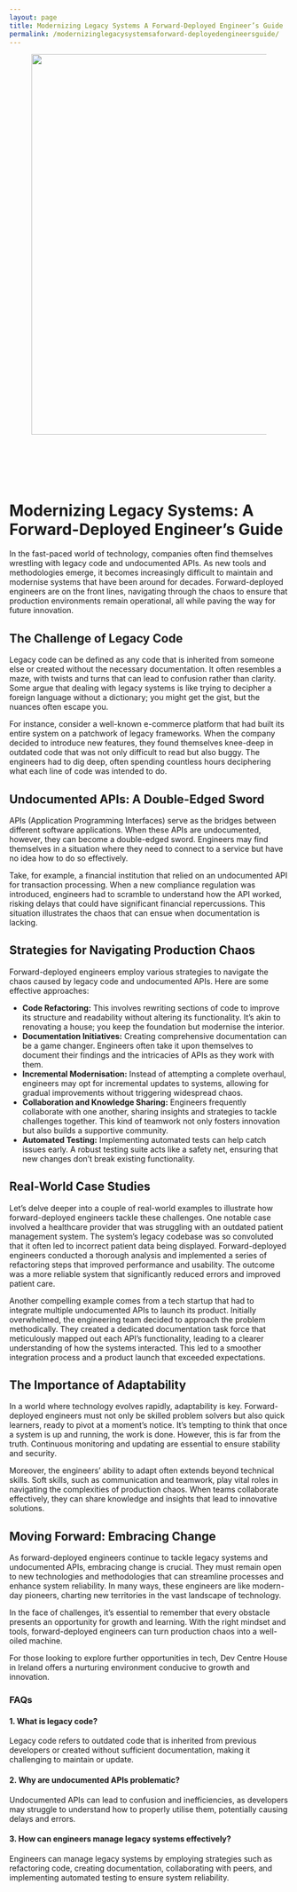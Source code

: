 ```yaml
---
layout: page
title: Modernizing Legacy Systems A Forward-Deployed Engineer’s Guide
permalink: /modernizinglegacysystemsaforward-deployedengineersguide/
---
```



<div class="wp-block-columns alignwide is-layout-flex wp-container-core-columns-is-layout-8ba3830c wp-block-columns-is-layout-flex" style="margin-top:0;margin-bottom:0;padding-right:0;padding-left:0">
<div class="wp-block-column is-layout-flow wp-block-column-is-layout-flow" style="flex-basis:70%">
<div class="wp-block-group has-global-padding is-layout-constrained wp-block-group-is-layout-constrained"><figure class="alignwide wp-block-post-featured-image" style="padding-bottom:2vh;"><img alt="" class="attachment-post-thumbnail size-post-thumbnail wp-post-image" decoding="async" fetchpriority="high" height="686" sizes="(max-width: 1200px) 100vw, 1200px" src="https://www.devcentrehouse.eu/blogs/wp-content/uploads/2025/08/featured-1754396463208.jpg" srcset="https://www.devcentrehouse.eu/blogs/wp-content/uploads/2025/08/featured-1754396463208.jpg 1200w, https://www.devcentrehouse.eu/blogs/wp-content/uploads/2025/08/featured-1754396463208-300x172.jpg 300w, https://www.devcentrehouse.eu/blogs/wp-content/uploads/2025/08/featured-1754396463208-1024x585.jpg 1024w, https://www.devcentrehouse.eu/blogs/wp-content/uploads/2025/08/featured-1754396463208-768x439.jpg 768w" style="border-radius:0px;object-fit:cover;" width="1200"/></figure>
<h1 class="alignwide wp-block-post-title has-x-large-font-size">Modernizing Legacy Systems: A Forward-Deployed Engineer’s Guide</h1>
<div aria-hidden="true" class="wp-block-spacer" style="height:var(--wp--preset--spacing--10)"></div>
</div>
<div class="wp-block-group has-global-padding is-layout-constrained wp-block-group-is-layout-constrained"><div class="entry-content alignwide wp-block-post-content has-global-padding is-layout-constrained wp-container-core-post-content-is-layout-a5dd074b wp-block-post-content-is-layout-constrained"><p>In the fast-paced world of technology, companies often find themselves wrestling with legacy code and undocumented APIs. As new tools and methodologies emerge, it becomes increasingly difficult to maintain and modernise systems that have been around for decades. Forward-deployed engineers are on the front lines, navigating through the chaos to ensure that production environments remain operational, all while paving the way for future innovation.</p>
<h2>The Challenge of Legacy Code</h2>
<p>Legacy code can be defined as any code that is inherited from someone else or created without the necessary documentation. It often resembles a maze, with twists and turns that can lead to confusion rather than clarity. Some argue that dealing with legacy systems is like trying to decipher a foreign language without a dictionary; you might get the gist, but the nuances often escape you.</p>
<p>For instance, consider a well-known e-commerce platform that had built its entire system on a patchwork of legacy frameworks. When the company decided to introduce new features, they found themselves knee-deep in outdated code that was not only difficult to read but also buggy. The engineers had to dig deep, often spending countless hours deciphering what each line of code was intended to do.</p>
<h2>Undocumented APIs: A Double-Edged Sword</h2>
<p>APIs (Application Programming Interfaces) serve as the bridges between different software applications. When these APIs are undocumented, however, they can become a double-edged sword. Engineers may find themselves in a situation where they need to connect to a service but have no idea how to do so effectively.</p>
<p>Take, for example, a financial institution that relied on an undocumented API for transaction processing. When a new compliance regulation was introduced, engineers had to scramble to understand how the API worked, risking delays that could have significant financial repercussions. This situation illustrates the chaos that can ensue when documentation is lacking.</p>
<h2>Strategies for Navigating Production Chaos</h2>
<p>Forward-deployed engineers employ various strategies to navigate the chaos caused by legacy code and undocumented APIs. Here are some effective approaches:</p>
<ul>
<li><strong>Code Refactoring:</strong> This involves rewriting sections of code to improve its structure and readability without altering its functionality. It’s akin to renovating a house; you keep the foundation but modernise the interior.</li>
<li><strong>Documentation Initiatives:</strong> Creating comprehensive documentation can be a game changer. Engineers often take it upon themselves to document their findings and the intricacies of APIs as they work with them.</li>
<li><strong>Incremental Modernisation:</strong> Instead of attempting a complete overhaul, engineers may opt for incremental updates to systems, allowing for gradual improvements without triggering widespread chaos.</li>
<li><strong>Collaboration and Knowledge Sharing:</strong> Engineers frequently collaborate with one another, sharing insights and strategies to tackle challenges together. This kind of teamwork not only fosters innovation but also builds a supportive community.</li>
<li><strong>Automated Testing:</strong> Implementing automated tests can help catch issues early. A robust testing suite acts like a safety net, ensuring that new changes don’t break existing functionality.</li>
</ul>
<h2>Real-World Case Studies</h2>
<p>Let’s delve deeper into a couple of real-world examples to illustrate how forward-deployed engineers tackle these challenges. One notable case involved a healthcare provider that was struggling with an outdated patient management system. The system’s legacy codebase was so convoluted that it often led to incorrect patient data being displayed. Forward-deployed engineers conducted a thorough analysis and implemented a series of refactoring steps that improved performance and usability. The outcome was a more reliable system that significantly reduced errors and improved patient care.</p>
<p>Another compelling example comes from a tech startup that had to integrate multiple undocumented APIs to launch its product. Initially overwhelmed, the engineering team decided to approach the problem methodically. They created a dedicated documentation task force that meticulously mapped out each API’s functionality, leading to a clearer understanding of how the systems interacted. This led to a smoother integration process and a product launch that exceeded expectations.</p>
<h2>The Importance of Adaptability</h2>
<p>In a world where technology evolves rapidly, adaptability is key. Forward-deployed engineers must not only be skilled problem solvers but also quick learners, ready to pivot at a moment’s notice. It’s tempting to think that once a system is up and running, the work is done. However, this is far from the truth. Continuous monitoring and updating are essential to ensure stability and security.</p>
<p>Moreover, the engineers’ ability to adapt often extends beyond technical skills. Soft skills, such as communication and teamwork, play vital roles in navigating the complexities of production chaos. When teams collaborate effectively, they can share knowledge and insights that lead to innovative solutions.</p>
<h2>Moving Forward: Embracing Change</h2>
<p>As forward-deployed engineers continue to tackle legacy systems and undocumented APIs, embracing change is crucial. They must remain open to new technologies and methodologies that can streamline processes and enhance system reliability. In many ways, these engineers are like modern-day pioneers, charting new territories in the vast landscape of technology.</p>
<p>In the face of challenges, it’s essential to remember that every obstacle presents an opportunity for growth and learning. With the right mindset and tools, forward-deployed engineers can turn production chaos into a well-oiled machine.</p>
<p>For those looking to explore further opportunities in tech, Dev Centre House in Ireland offers a nurturing environment conducive to growth and innovation.</p>
<h3>FAQs</h3>
<h4>1. What is legacy code?</h4>
<p>Legacy code refers to outdated code that is inherited from previous developers or created without sufficient documentation, making it challenging to maintain or update.</p>
<h4>2. Why are undocumented APIs problematic?</h4>
<p>Undocumented APIs can lead to confusion and inefficiencies, as developers may struggle to understand how to properly utilise them, potentially causing delays and errors.</p>
<h4>3. How can engineers manage legacy systems effectively?</h4>
<p>Engineers can manage legacy systems by employing strategies such as refactoring code, creating documentation, collaborating with peers, and implementing automated testing to ensure system reliability.</p>
</div></div>
</div>
<div class="wp-block-column is-layout-flow wp-block-column-is-layout-flow" style="flex-basis:30%"></div>
</div>
